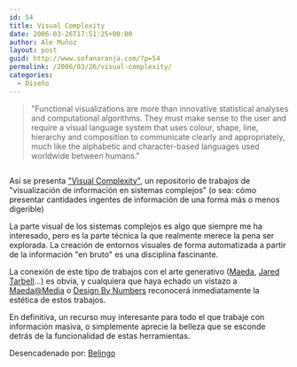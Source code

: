 ```yaml
---
id: 54
title: Visual Complexity
date: 2006-03-26T17:51:25+00:00
author: Ale Muñoz
layout: post
guid: http://www.sofanaranja.com/?p=54
permalink: /2006/03/26/visual-complexity/
categories:
  - Diseño
---
```

> "Functional visualizations are more than innovative statistical analyses and computational algorithms. They must make sense to the user and require a visual language system that uses colour, shape, line, hierarchy and composition to communicate clearly and appropriately, much like the alphabetic and character-based languages used worldwide between humans."

<img src='/wp-content/vc.png' alt='' />

Así se presenta ["Visual Complexity"][1], un repositorio de trabajos de "visualización de información en sistemas complejos" (o sea: cómo presentar cantidades ingentes de información de una forma más o menos digerible)

La parte visual de los sistemas complejos es algo que siempre me ha interesado, pero es la parte técnica la que realmente merece la pena ser explorada. La creación de entornos visuales de forma automatizada a partir de la información "en bruto" es una disciplina fascinante.

La conexión de este tipo de trabajos con el arte generativo ([Maeda][2], [Jared Tarbell][3]...) es obvia, y cualquiera que haya echado un vistazo a [Maeda@Media][4] o [Design By Numbers][5] reconocerá inmediatamente la estética de estos trabajos.

En definitiva, un recurso muy interesante para todo el que trabaje con información masiva, o simplemente aprecie la belleza que se esconde detrás de la funcionalidad de estas herramientas.

Desencadenado por: [Belingo][6]

[1]: http://www.visualcomplexity.com/vc/
[2]: http://www.maedastudio.com
[3]: http://levitated.net/
[4]: http://www.amazon.com/gp/product/0789305259/
[5]: http://www.amazon.com/gp/product/0262632446/
[6]: http://www.belingo.net